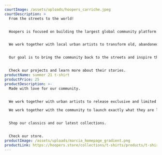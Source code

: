 ```yaml
---
courtImage: /assets/uploads/hoopers_carriche.jpeg
courtDescription: >
  From the streets to the world!


  Hoopers is focused on building the largest global community platform around the game of basketball. 


  We work together with local urban artists to transform old, abandoned and damaged courts into new and iconic spots in cities.


  Our goal is to bring the community back to the streets and inspire the next generation of talents to fall in love with our game.


  Check our projects and learn more about their stories.
productName: summer 21 t-shirt
productPrice: 25
productDescription: >-
  Made with love for our community.


  We work together with urban artists to release exclusive and limited editions.

  We work together with the community to launch exactly what they are looking for.


  Shop our classics and our latest collections.


  Check our store.
productImage: /assets/uploads/marcia_homepage_gradient.png
productLink: https://hoopers.store/collections/t-shirts/products/t-shirt-hoopers-summer
---
```


